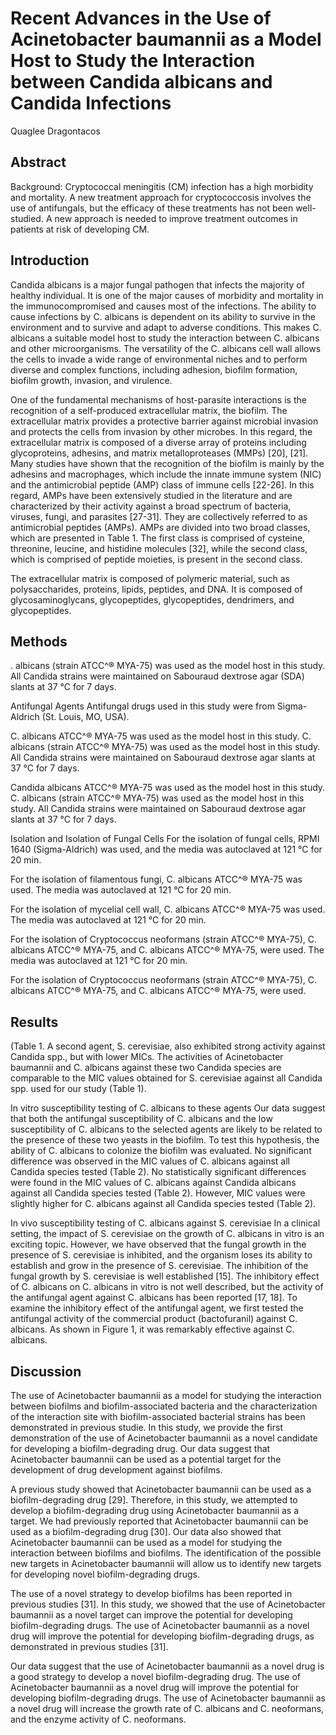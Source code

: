 # Recent Advances in the Use of Acinetobacter baumannii as a Model Host to Study the Interaction between Candida albicans and Candida Infections
Quaglee Dragontacos


## Abstract
Background: Cryptococcal meningitis (CM) infection has a high morbidity and mortality. A new treatment approach for cryptococcosis involves the use of antifungals, but the efficacy of these treatments has not been well-studied. A new approach is needed to improve treatment outcomes in patients at risk of developing CM.


## Introduction

Candida albicans is a major fungal pathogen that infects the majority of healthy individual. It is one of the major causes of morbidity and mortality in the immunocompromised and causes most of the infections. The ability to cause infections by C. albicans is dependent on its ability to survive in the environment and to survive and adapt to adverse conditions. This makes C. albicans a suitable model host to study the interaction between C. albicans and other microorganisms. The versatility of the C. albicans cell wall allows the cells to invade a wide range of environmental niches and to perform diverse and complex functions, including adhesion, biofilm formation, biofilm growth, invasion, and virulence.

One of the fundamental mechanisms of host-parasite interactions is the recognition of a self-produced extracellular matrix, the biofilm. The extracellular matrix provides a protective barrier against microbial invasion and protects the cells from invasion by other microbes. In this regard, the extracellular matrix is composed of a diverse array of proteins including glycoproteins, adhesins, and matrix metalloproteases (MMPs) [20], [21]. Many studies have shown that the recognition of the biofilm is mainly by the adhesins and macrophages, which include the innate immune system (NIC) and the antimicrobial peptide (AMP) class of immune cells [22-26]. In this regard, AMPs have been extensively studied in the literature and are characterized by their activity against a broad spectrum of bacteria, viruses, fungi, and parasites [27-31]. They are collectively referred to as antimicrobial peptides (AMPs). AMPs are divided into two broad classes, which are presented in Table 1. The first class is comprised of cysteine, threonine, leucine, and histidine molecules [32], while the second class, which is comprised of peptide moieties, is present in the second class.

The extracellular matrix is composed of polymeric material, such as polysaccharides, proteins, lipids, peptides, and DNA. It is composed of glycosaminoglycans, glycopeptides, glycopeptides, dendrimers, and glycopeptides.


## Methods
. albicans (strain ATCC^® MYA-75) was used as the model host in this study. All Candida strains were maintained on Sabouraud dextrose agar (SDA) slants at 37 °C for 7 days.

Antifungal Agents
Antifungal drugs used in this study were from Sigma-Aldrich (St. Louis, MO, USA).

C. albicans ATCC^® MYA-75 was used as the model host in this study. C. albicans (strain ATCC^® MYA-75) was used as the model host in this study. All Candida strains were maintained on Sabouraud dextrose agar slants at 37 °C for 7 days.

Candida albicans ATCC^® MYA-75 was used as the model host in this study. C. albicans (strain ATCC^® MYA-75) was used as the model host in this study. All Candida strains were maintained on Sabouraud dextrose agar slants at 37 °C for 7 days.

Isolation and Isolation of Fungal Cells
For the isolation of fungal cells, RPMI 1640 (Sigma-Aldrich) was used, and the media was autoclaved at 121 °C for 20 min.

For the isolation of filamentous fungi, C. albicans ATCC^® MYA-75 was used. The media was autoclaved at 121 °C for 20 min.

For the isolation of mycelial cell wall, C. albicans ATCC^® MYA-75 was used. The media was autoclaved at 121 °C for 20 min.

For the isolation of Cryptococcus neoformans (strain ATCC^® MYA-75), C. albicans ATCC^® MYA-75, and C. albicans ATCC^® MYA-75, were used. The media was autoclaved at 121 °C for 20 min.

For the isolation of Cryptococcus neoformans (strain ATCC^® MYA-75), C. albicans ATCC^® MYA-75, and C. albicans ATCC^® MYA-75, were used.


## Results
(Table 1. A second agent, S. cerevisiae, also exhibited strong activity against Candida spp., but with lower MICs. The activities of Acinetobacter baumannii and C. albicans against these two Candida species are comparable to the MIC values obtained for S. cerevisiae against all Candida spp. used for our study (Table 1).

In vitro susceptibility testing of C. albicans to these agents
Our data suggest that both the antifungal susceptibility of C. albicans and the low susceptibility of C. albicans to the selected agents are likely to be related to the presence of these two yeasts in the biofilm. To test this hypothesis, the ability of C. albicans to colonize the biofilm was evaluated. No significant difference was observed in the MIC values of C. albicans against all Candida species tested (Table 2). No statistically significant differences were found in the MIC values of C. albicans against Candida albicans against all Candida species tested (Table 2). However, MIC values were slightly higher for C. albicans against all Candida species tested (Table 2).

In vivo susceptibility testing of C. albicans against S. cerevisiae
In a clinical setting, the impact of S. cerevisiae on the growth of C. albicans in vitro is an exciting topic. However, we have observed that the fungal growth in the presence of S. cerevisiae is inhibited, and the organism loses its ability to establish and grow in the presence of S. cerevisiae. The inhibition of the fungal growth by S. cerevisiae is well established [15]. The inhibitory effect of C. albicans on C. albicans in vitro is not well described, but the activity of the antifungal agent against C. albicans has been reported [17, 18]. To examine the inhibitory effect of the antifungal agent, we first tested the antifungal activity of the commercial product (bactofuranil) against C. albicans. As shown in Figure 1, it was remarkably effective against C. albicans.


## Discussion
The use of Acinetobacter baumannii as a model for studying the interaction between biofilms and biofilm-associated bacteria and the characterization of the interaction site with biofilm-associated bacterial strains has been demonstrated in previous studie. In this study, we provide the first demonstration of the use of Acinetobacter baumannii as a novel candidate for developing a biofilm-degrading drug. Our data suggest that Acinetobacter baumannii can be used as a potential target for the development of drug development against biofilms.

A previous study showed that Acinetobacter baumannii can be used as a biofilm-degrading drug [29]. Therefore, in this study, we attempted to develop a biofilm-degrading drug using Acinetobacter baumannii as a target. We had previously reported that Acinetobacter baumannii can be used as a biofilm-degrading drug [30]. Our data also showed that Acinetobacter baumannii can be used as a model for studying the interaction between biofilms and biofilms. The identification of the possible new targets in Acinetobacter baumannii will allow us to identify new targets for developing novel biofilm-degrading drugs.

The use of a novel strategy to develop biofilms has been reported in previous studies [31]. In this study, we showed that the use of Acinetobacter baumannii as a novel target can improve the potential for developing biofilm-degrading drugs. The use of Acinetobacter baumannii as a novel drug will improve the potential for developing biofilm-degrading drugs, as demonstrated in previous studies [31].

Our data suggest that the use of Acinetobacter baumannii as a novel drug is a good strategy to develop a novel biofilm-degrading drug. The use of Acinetobacter baumannii as a novel drug will improve the potential for developing biofilm-degrading drugs. The use of Acinetobacter baumannii as a novel drug will increase the growth rate of C. albicans and C. neoformans, and the enzyme activity of C. neoformans.
